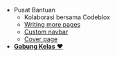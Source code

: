 * Pusat Bantuan
  * Kolaborasi bersama Codeblox
  * [Writing more pages](more-pages.md)
  * [Custom navbar](custom-navbar.md)
  * [Cover page](cover.md)
* [**Gabung Kelas** ❤️](https://linktr.ee/codeblox)
